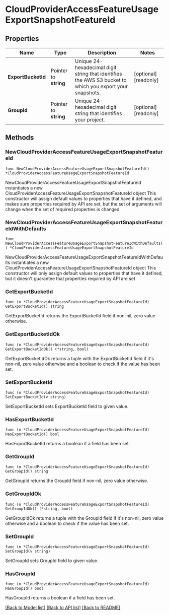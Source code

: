 # CloudProviderAccessFeatureUsageExportSnapshotFeatureId

## Properties

Name | Type | Description | Notes
------------ | ------------- | ------------- | -------------
**ExportBucketId** | Pointer to **string** | Unique 24-hexadecimal digit string that identifies the AWS S3 bucket to which you export your snapshots. | [optional] [readonly] 
**GroupId** | Pointer to **string** | Unique 24-hexadecimal digit string that identifies your project. | [optional] [readonly] 

## Methods

### NewCloudProviderAccessFeatureUsageExportSnapshotFeatureId

`func NewCloudProviderAccessFeatureUsageExportSnapshotFeatureId() *CloudProviderAccessFeatureUsageExportSnapshotFeatureId`

NewCloudProviderAccessFeatureUsageExportSnapshotFeatureId instantiates a new CloudProviderAccessFeatureUsageExportSnapshotFeatureId object
This constructor will assign default values to properties that have it defined,
and makes sure properties required by API are set, but the set of arguments
will change when the set of required properties is changed

### NewCloudProviderAccessFeatureUsageExportSnapshotFeatureIdWithDefaults

`func NewCloudProviderAccessFeatureUsageExportSnapshotFeatureIdWithDefaults() *CloudProviderAccessFeatureUsageExportSnapshotFeatureId`

NewCloudProviderAccessFeatureUsageExportSnapshotFeatureIdWithDefaults instantiates a new CloudProviderAccessFeatureUsageExportSnapshotFeatureId object
This constructor will only assign default values to properties that have it defined,
but it doesn't guarantee that properties required by API are set

### GetExportBucketId

`func (o *CloudProviderAccessFeatureUsageExportSnapshotFeatureId) GetExportBucketId() string`

GetExportBucketId returns the ExportBucketId field if non-nil, zero value otherwise.

### GetExportBucketIdOk

`func (o *CloudProviderAccessFeatureUsageExportSnapshotFeatureId) GetExportBucketIdOk() (*string, bool)`

GetExportBucketIdOk returns a tuple with the ExportBucketId field if it's non-nil, zero value otherwise
and a boolean to check if the value has been set.

### SetExportBucketId

`func (o *CloudProviderAccessFeatureUsageExportSnapshotFeatureId) SetExportBucketId(v string)`

SetExportBucketId sets ExportBucketId field to given value.

### HasExportBucketId

`func (o *CloudProviderAccessFeatureUsageExportSnapshotFeatureId) HasExportBucketId() bool`

HasExportBucketId returns a boolean if a field has been set.
### GetGroupId

`func (o *CloudProviderAccessFeatureUsageExportSnapshotFeatureId) GetGroupId() string`

GetGroupId returns the GroupId field if non-nil, zero value otherwise.

### GetGroupIdOk

`func (o *CloudProviderAccessFeatureUsageExportSnapshotFeatureId) GetGroupIdOk() (*string, bool)`

GetGroupIdOk returns a tuple with the GroupId field if it's non-nil, zero value otherwise
and a boolean to check if the value has been set.

### SetGroupId

`func (o *CloudProviderAccessFeatureUsageExportSnapshotFeatureId) SetGroupId(v string)`

SetGroupId sets GroupId field to given value.

### HasGroupId

`func (o *CloudProviderAccessFeatureUsageExportSnapshotFeatureId) HasGroupId() bool`

HasGroupId returns a boolean if a field has been set.

[[Back to Model list]](../README.md#documentation-for-models) [[Back to API list]](../README.md#documentation-for-api-endpoints) [[Back to README]](../README.md)


